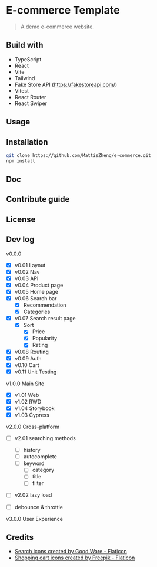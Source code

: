 # E-commerce Template

> A demo e-commerce website.

## Build with

- TypeScript
- React
- Vite
- Tailwind
- Fake Store API (https://fakestoreapi.com/)
- Vitest
- React Router
- React Swiper

## Usage

## Installation

```bash
git clone https://github.com/MattisZheng/e-commerce.git
npm install
```

## Doc

## Contribute guide

## License

## Dev log

v0.0.0

- [x] v0.01 Layout
- [x] v0.02 Nav
- [x] v0.03 API
- [x] v0.04 Product page
- [x] v0.05 Home page
- [x] v0.06 Search bar
  - [x] Recommendation
  - [x] Categories
- [x] v0.07 Search result page
  - [x] Sort
    - [x] Price
    - [x] Popularity
    - [x] Rating
- [x] v0.08 Routing
- [x] v0.09 Auth
- [x] v0.10 Cart
- [x] v0.11 Unit Testing

v1.0.0 Main Site

- [x] v1.01 Web
- [x] v1.02 RWD
- [x] v1.04 Storybook
- [x] v1.03 Cypress

v2.0.0 Cross-platform

- [ ] v2.01 searching methods
  - [ ] history
  - [ ] autocomplete
  - [ ] keyword
    - [ ] category
    - [ ] title
    - [ ] filter
- [ ] v2.02 lazy load

- [ ] debounce & throttle

v3.0.0 User Experience

## Credits

- [Search icons created by Good Ware - Flaticon](https://www.flaticon.com/free-icons/search)
- [Shopping cart icons created by Freepik - Flaticon](https://www.flaticon.com/free-icons/shopping-cart)